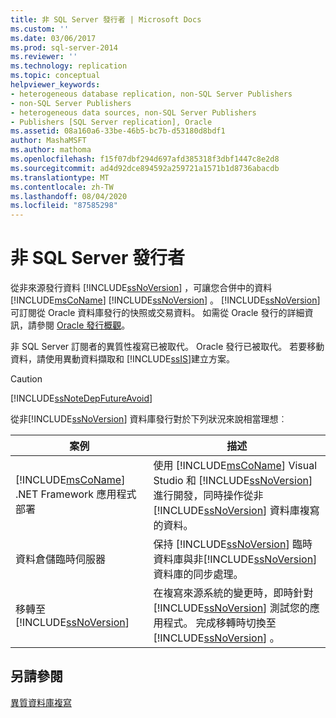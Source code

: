 ```yaml
---
title: 非 SQL Server 發行者 | Microsoft Docs
ms.custom: ''
ms.date: 03/06/2017
ms.prod: sql-server-2014
ms.reviewer: ''
ms.technology: replication
ms.topic: conceptual
helpviewer_keywords:
- heterogeneous database replication, non-SQL Server Publishers
- non-SQL Server Publishers
- heterogeneous data sources, non-SQL Server Publishers
- Publishers [SQL Server replication], Oracle
ms.assetid: 08a160a6-33be-46b5-bc7b-d53180d8bdf1
author: MashaMSFT
ms.author: mathoma
ms.openlocfilehash: f15f07dbf294d697afd385318f3dbf1447c8e2d8
ms.sourcegitcommit: ad4d92dce894592a259721a1571b1d8736abacdb
ms.translationtype: MT
ms.contentlocale: zh-TW
ms.lasthandoff: 08/04/2020
ms.locfileid: "87585298"
---
```

# <a name="non-sql-server-publishers"></a>非 SQL Server 發行者
  從非來源發行資料 [!INCLUDE[ssNoVersion](../../../includes/ssnoversion-md.md)] ，可讓您合併中的資料 [!INCLUDE[msCoName](../../../includes/msconame-md.md)] [!INCLUDE[ssNoVersion](../../../includes/ssnoversion-md.md)] 。 [!INCLUDE[ssNoVersion](../../../includes/ssnoversion-md.md)] 可訂閱從 Oracle 資料庫發行的快照或交易資料。 如需從 Oracle 發行的詳細資訊，請參閱 [Oracle 發行概觀](oracle-publishing-overview.md)。  
  
 非 SQL Server 訂閱者的異質性複寫已被取代。 Oracle 發行已被取代。 若要移動資料，請使用異動資料擷取和 [!INCLUDE[ssIS](../../../includes/ssis-md.md)]建立方案。  
  
> [!CAUTION]  
>  [!INCLUDE[ssNoteDepFutureAvoid](../../../includes/ssnotedepfutureavoid-md.md)]  
  
 從非[!INCLUDE[ssNoVersion](../../../includes/ssnoversion-md.md)] 資料庫發行對於下列狀況來說相當理想︰  
  
|案例|描述|  
|--------------|-----------------|  
|[!INCLUDE[msCoName](../../../includes/msconame-md.md)] .NET Framework 應用程式部署|使用 [!INCLUDE[msCoName](../../../includes/msconame-md.md)] Visual Studio 和 [!INCLUDE[ssNoVersion](../../../includes/ssnoversion-md.md)] 進行開發，同時操作從非[!INCLUDE[ssNoVersion](../../../includes/ssnoversion-md.md)] 資料庫複寫的資料。|  
|資料倉儲臨時伺服器|保持 [!INCLUDE[ssNoVersion](../../../includes/ssnoversion-md.md)] 臨時資料庫與非[!INCLUDE[ssNoVersion](../../../includes/ssnoversion-md.md)] 資料庫的同步處理。|  
|移轉至 [!INCLUDE[ssNoVersion](../../../includes/ssnoversion-md.md)]|在複寫來源系統的變更時，即時針對 [!INCLUDE[ssNoVersion](../../../includes/ssnoversion-md.md)] 測試您的應用程式。 完成移轉時切換至 [!INCLUDE[ssNoVersion](../../../includes/ssnoversion-md.md)] 。|  
  
## <a name="see-also"></a>另請參閱  
 [異質資料庫複寫](heterogeneous-database-replication.md)  
  
  
